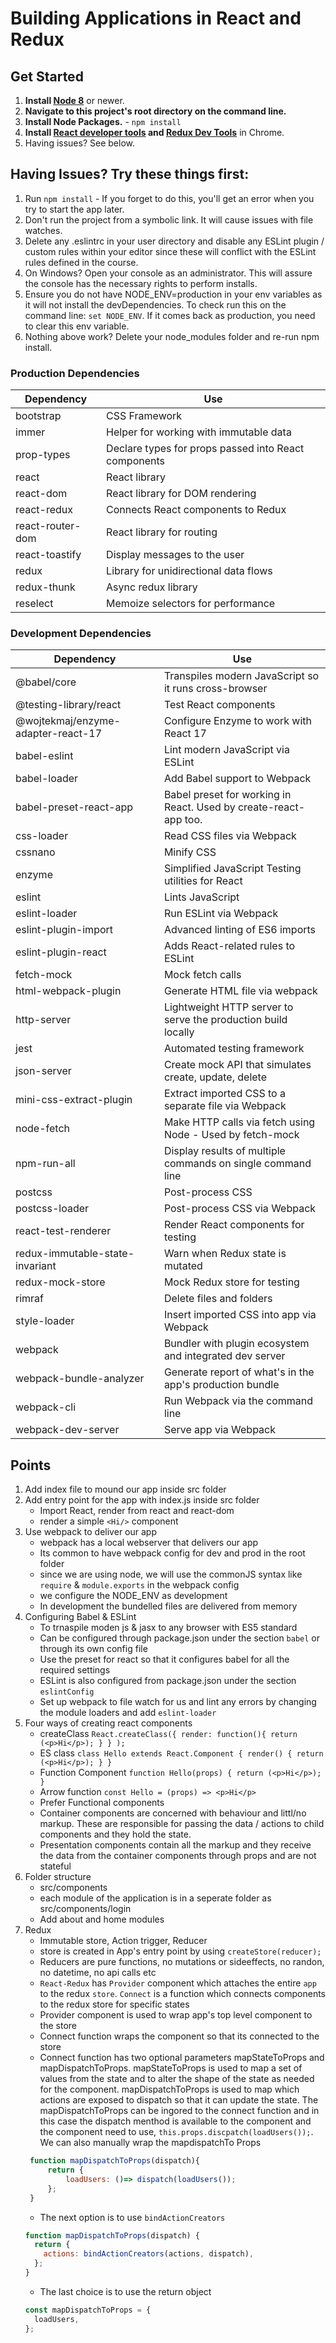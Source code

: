 # Building Applications in React and Redux

## Get Started

1. **Install [Node 8](https://nodejs.org)** or newer.
2. **Navigate to this project's root directory on the command line.**
3. **Install Node Packages.** - `npm install`
4. **Install [React developer tools](https://chrome.google.com/webstore/detail/react-developer-tools/fmkadmapgofadopljbjfkapdkoienihi?hl=en) and [Redux Dev Tools](https://chrome.google.com/webstore/detail/redux-devtools/lmhkpmbekcpmknklioeibfkpmmfibljd?hl=en)** in Chrome.
5. Having issues? See below.

## Having Issues? Try these things first:

1. Run `npm install` - If you forget to do this, you'll get an error when you try to start the app later.
2. Don't run the project from a symbolic link. It will cause issues with file watches.
3. Delete any .eslintrc in your user directory and disable any ESLint plugin / custom rules within your editor since these will conflict with the ESLint rules defined in the course.
4. On Windows? Open your console as an administrator. This will assure the console has the necessary rights to perform installs.
5. Ensure you do not have NODE_ENV=production in your env variables as it will not install the devDependencies. To check run this on the command line: `set NODE_ENV`. If it comes back as production, you need to clear this env variable.
6. Nothing above work? Delete your node_modules folder and re-run npm install.

### Production Dependencies

| **Dependency**   | **Use**                                              |
| ---------------- | ---------------------------------------------------- |
| bootstrap        | CSS Framework                                        |
| immer            | Helper for working with immutable data               |
| prop-types       | Declare types for props passed into React components |
| react            | React library                                        |
| react-dom        | React library for DOM rendering                      |
| react-redux      | Connects React components to Redux                   |
| react-router-dom | React library for routing                            |
| react-toastify   | Display messages to the user                         |
| redux            | Library for unidirectional data flows                |
| redux-thunk      | Async redux library                                  |
| reselect         | Memoize selectors for performance                    |

### Development Dependencies

| **Dependency**                     | **Use**                                                          |
| ---------------------------------- | ---------------------------------------------------------------- |
| @babel/core                        | Transpiles modern JavaScript so it runs cross-browser            |
| @testing-library/react             | Test React components                                            |
| @wojtekmaj/enzyme-adapter-react-17 | Configure Enzyme to work with React 17                           |
| babel-eslint                       | Lint modern JavaScript via ESLint                                |
| babel-loader                       | Add Babel support to Webpack                                     |
| babel-preset-react-app             | Babel preset for working in React. Used by create-react-app too. |
| css-loader                         | Read CSS files via Webpack                                       |
| cssnano                            | Minify CSS                                                       |
| enzyme                             | Simplified JavaScript Testing utilities for React                |
| eslint                             | Lints JavaScript                                                 |
| eslint-loader                      | Run ESLint via Webpack                                           |
| eslint-plugin-import               | Advanced linting of ES6 imports                                  |
| eslint-plugin-react                | Adds React-related rules to ESLint                               |
| fetch-mock                         | Mock fetch calls                                                 |
| html-webpack-plugin                | Generate HTML file via webpack                                   |
| http-server                        | Lightweight HTTP server to serve the production build locally    |
| jest                               | Automated testing framework                                      |
| json-server                        | Create mock API that simulates create, update, delete            |
| mini-css-extract-plugin            | Extract imported CSS to a separate file via Webpack              |
| node-fetch                         | Make HTTP calls via fetch using Node - Used by fetch-mock        |
| npm-run-all                        | Display results of multiple commands on single command line      |
| postcss                            | Post-process CSS                                                 |
| postcss-loader                     | Post-process CSS via Webpack                                     |
| react-test-renderer                | Render React components for testing                              |
| redux-immutable-state-invariant    | Warn when Redux state is mutated                                 |
| redux-mock-store                   | Mock Redux store for testing                                     |
| rimraf                             | Delete files and folders                                         |
| style-loader                       | Insert imported CSS into app via Webpack                         |
| webpack                            | Bundler with plugin ecosystem and integrated dev server          |
| webpack-bundle-analyzer            | Generate report of what's in the app's production bundle         |
| webpack-cli                        | Run Webpack via the command line                                 |
| webpack-dev-server                 | Serve app via Webpack                                            |

## Points

1. Add index file to mound our app inside src folder
2. Add entry point for the app with index.js inside src folder
   - Import React, render from react and react-dom
   - render a simple `<Hi/>` component
3. Use webpack to deliver our app
   - webpack has a local webserver that delivers our app
   - Its common to have webpack config for dev and prod in the root folder
   - since we are using node, we will use the commonJS syntax like `require` & `module.exports` in the webpack config
   - we configure the NODE_ENV as development
   - In development the bundelled files are delivered from memory
4. Configuring Babel & ESLint
   - To trnaspile moden js & jasx to any browser with ES5 standard
   - Can be configured through package.json under the section `babel` or through its own config file
   - Use the preset for react so that it configures babel for all the required settings
   - ESLint is also configured from package.json under the section `eslintConfig`
   - Set up webpack to file watch for us and lint any errors by changing the module loaders and add `eslint-loader`
5. Four ways of creating react components
   - createClass `React.createClass({ render: function(){ return (<p>Hi</p>); } } );`
   - ES class `class Hello extends React.Component { render() { return (<p>Hi</p>); } }`
   - Function Component `function Hello(props) { return (<p>Hi</p>); }`
   - Arrow function `const Hello = (props) => <p>Hi</p>`
   - Prefer Functional components
   - Container components are concerned with behaviour and littl/no markup. These are responsible for passing the data / actions to child components and they hold the state.
   - Presentation components contain all the markup and they receive the data from the container components through props and are not stateful
6. Folder structure
   - src/components
   - each module of the application is in a seperate folder as src/components/login
   - Add about and home modules
7. Redux
   - Immutable store, Action trigger, Reducer
   - store is created in App's entry point by using `createStore(reducer);`
   - Reducers are pure functions, no mutations or sideeffects, no randon, no datetime, no api calls etc
   - `React-Redux` has `Provider` component which attaches the entire `app` to the redux `store`. `Connect` is a function which connects components to the redux store for specific states
   - Provider component is used to wrap app's top level component to the store
   - Connect function wraps the component so that its connected to the store
   - Connect function has two optional parameters mapStateToProps and mapDispatchToProps. mapStateToProps is used to map a set of values from the state and to alter the shape of the state as needed for the component. mapDispatchToProps is used to map which actions are exposed to dispatch so that it can update the state. The mapDispatchToProps can be ingored to the connect function and in this case the dispatch menthod is available to the component and the component need to use, `this.props.discpatch(loadUsers());`. We can also manually wrap the mapdispatchTo Props
   ```js
    function mapDispatchToProps(dispatch){
        return {
            loadUsers: ()=> dispatch(loadUsers());
        };
    }
   ```
   - The next option is to use `bindActionCreators`
   ```js
   function mapDispatchToProps(dispatch) {
     return {
       actions: bindActionCreators(actions, dispatch),
     };
   }
   ```
   - The last choice is to use the return object
   ```js
   const mapDispatchToProps = {
     loadUsers,
   };
   ```
